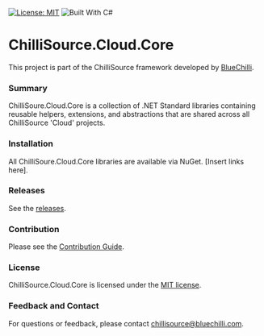 [![License: MIT](https://img.shields.io/badge/License-MIT-blue.svg)](https://opensource.org/licenses/MIT) ![Built With C#](https://img.shields.io/badge/Built_with-C%23-green.svg)

# ChilliSource.Cloud.Core #

This project is part of the ChilliSource framework developed by [BlueChilli](https://github.com/BlueChilli).

### Summary ###

ChilliSoure.Cloud.Core is a collection of .NET Standard libraries containing reusable helpers, extensions, and abstractions that are shared across all ChilliSource 'Cloud' projects.

### Installation ###

All ChilliSoure.Cloud.Core libraries are available via NuGet.  [Insert links here].

### Releases ###

See the [releases](https://github.com/BlueChilli/ChilliSource.Cloud.Core/releases).

### Contribution ###

Please see the [Contribution Guide](.github/CONTRIBUTING.md).

### License ###

ChilliSource.Cloud.Core is licensed under the [MIT license](LICENSE).

### Feedback and Contact ###

For questions or feedback, please contact [chillisource@bluechilli.com](mailto:chillisource@bluechilli.com).


